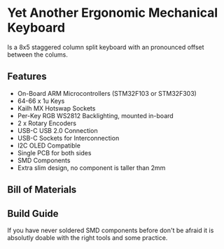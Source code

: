# Yet Another Ergonomic Mechanical Keyboard

Is a 8x5 staggered column split keyboard with an pronounced offset between the colums. 

## Features

* On-Board ARM Microcontrollers (STM32F103 or STM32F303)
* 64-66 x 1u Keys
* Kailh MX Hotswap Sockets
* Per-Key RGB WS2812 Backlighting, mounted in-board
* 2 x Rotary Encoders
* USB-C USB 2.0 Connection
* USB-C Sockets for Interconnection
* I2C OLED Compatible
* Single PCB for both sides
* SMD Components
* Extra slim design, no component is taller than 2mm

## Bill of Materials

## Build Guide

If you have never soldered SMD components before don't be afraid it is absolutly doable with the right tools and some practice. 

